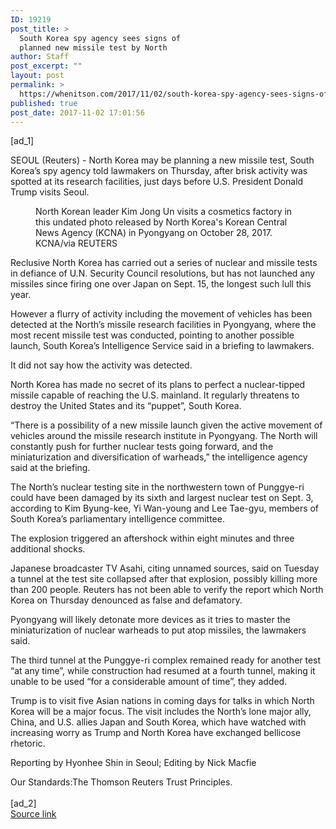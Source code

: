 ```yaml
---
ID: 19219
post_title: >
  South Korea spy agency sees signs of
  planned new missile test by North
author: Staff
post_excerpt: ""
layout: post
permalink: >
  https://whenitson.com/2017/11/02/south-korea-spy-agency-sees-signs-of-planned-new-missile-test-by-north/
published: true
post_date: 2017-11-02 17:01:56
---
```

 [ad_1]
<br><div data-reactid="34"><p data-reactid="35">SEOUL (Reuters) - North Korea may be planning a new missile test, South Korea’s spy agency told lawmakers on Thursday, after brisk activity was spotted at its research facilities, just days before U.S. President Donald Trump visits Seoul.  </p><div class="PrimaryAsset_container_2pnvl" data-reactid="36"><div class="Image_container_1tVQo" data-reactid="37"><figure tabindex="-1" data-reactid="38"/><figcaption data-reactid="41"><span class="Image_caption_KoNH1" data-reactid="42">North Korean leader Kim Jong Un visits a cosmetics factory in this undated photo released by North Korea's Korean Central News Agency (KCNA) in Pyongyang on October 28, 2017. KCNA/via REUTERS  </span></figcaption></div></div><p data-reactid="43">Reclusive North Korea has carried out a series of nuclear and missile tests in defiance of U.N. Security Council resolutions, but has not launched any missiles since firing one over Japan on Sept. 15, the longest such lull this year. </p><p data-reactid="44">However a flurry of activity including the movement of vehicles has been detected at the North’s missile research facilities in Pyongyang, where the most recent missile test was conducted, pointing to another possible launch, South Korea’s Intelligence Service said in a briefing to lawmakers. </p><p data-reactid="45">It did not say how the activity was detected. </p><p data-reactid="46">North Korea has made no secret of its plans to perfect a nuclear-tipped missile capable of reaching the U.S. mainland. It     regularly threatens to destroy the United States and its “puppet”, South Korea. </p><p data-reactid="47">“There is a possibility of a new missile launch given the active movement of vehicles around the missile research institute in Pyongyang. The North will constantly push for further nuclear tests going forward, and the miniaturization and diversification of warheads,” the intelligence agency said at the briefing. </p><p data-reactid="48">The North’s nuclear testing site in the northwestern town of Punggye-ri could have been damaged by its sixth and largest nuclear test on Sept. 3, according to Kim Byung-kee, Yi Wan-young and Lee Tae-gyu, members of South Korea’s parliamentary intelligence committee. </p><p data-reactid="49">The explosion triggered an aftershock within eight minutes and three additional shocks. </p><p data-reactid="50">Japanese broadcaster TV Asahi, citing unnamed sources, said on Tuesday a tunnel at the test site collapsed after that explosion, possibly killing more than 200 people. Reuters has not been able to verify the report which North Korea on Thursday denounced as false and defamatory. </p><p data-reactid="51">Pyongyang will likely detonate more devices as it tries to master the miniaturization of nuclear warheads to put atop missiles, the lawmakers said.  </p><p data-reactid="52">The third tunnel at the Punggye-ri complex remained ready for another test “at any time”, while construction had resumed at a fourth tunnel, making it unable to be used “for a considerable amount of time”, they added.  </p><p data-reactid="53">Trump is to visit five Asian nations in coming days for talks in which North Korea will be a major focus. The visit includes the North’s lone major ally, China, and U.S. allies Japan and South Korea, which have watched with increasing worry as Trump and North Korea have exchanged bellicose rhetoric. </p><div class="Attribution_attribution_o4ojT" data-reactid="54"><p class="Attribution_content_27_rw" data-reactid="55">Reporting by Hyonhee Shin in Seoul; Editing by Nick Macfie</p></div><div class="ArticleBody_trustBadgeContainer_1_iEv" data-reactid="56"><span class="ArticleBody_trustBadgeTitle_3xFqc" data-reactid="57">Our Standards:</span><span class="trustBadgeUrl" data-reactid="58">The Thomson Reuters Trust Principles.</span></div></div>
<br>[ad_2]
<br><a href="http://feeds.reuters.com/~r/Reuters/worldNews/~3/7AZTV19tzsE/south-korea-spy-agency-sees-signs-of-planned-new-missile-test-by-north-idUSKBN1D20Y4">Source link </a>
